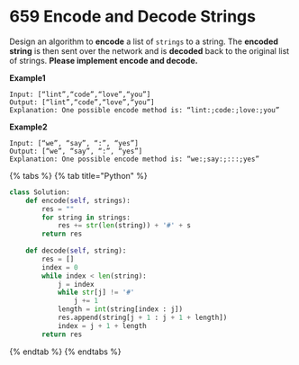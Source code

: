 # 659 Encode and Decode Strings

Design an algorithm to **encode** a list of `strings` to a string. The **encoded string** is then sent over the network and is **decoded** back to the original list of strings. **Please implement encode and decode.**

**Example1**

```
Input: [“lint”,“code”,“love”,“you”] 
Output: [“lint”,“code”,“love”,“you”] 
Explanation: One possible encode method is: “lint:;code:;love:;you”
```

**Example2**

```
Input: [“we”, “say”, “:”, “yes”] 
Output: [“we”, “say”, “:”, “yes”] 
Explanation: One possible encode method is: “we:;say:;:::;yes”
```

{% tabs %}
{% tab title="Python" %}
```python
class Solution:
    def encode(self, strings):
        res = ""
        for string in strings:
            res += str(len(string)) + '#' + s
        return res
    
    def decode(self, string):
        res = []
        index = 0
        while index < len(string):
            j = index
            while str[j] != '#'
                j += 1
            length = int(string[index : j])
            res.append(string[j + 1 : j + 1 + length])
            index = j + 1 + length
        return res
```
{% endtab %}
{% endtabs %}
